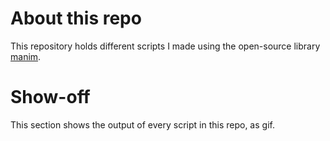 # About this repo
This repository holds different scripts I made using the open-source library [manim](https://github.com/ManimCommunity/manim). 

# Show-off
This section shows the output of every script in this repo, as gif.